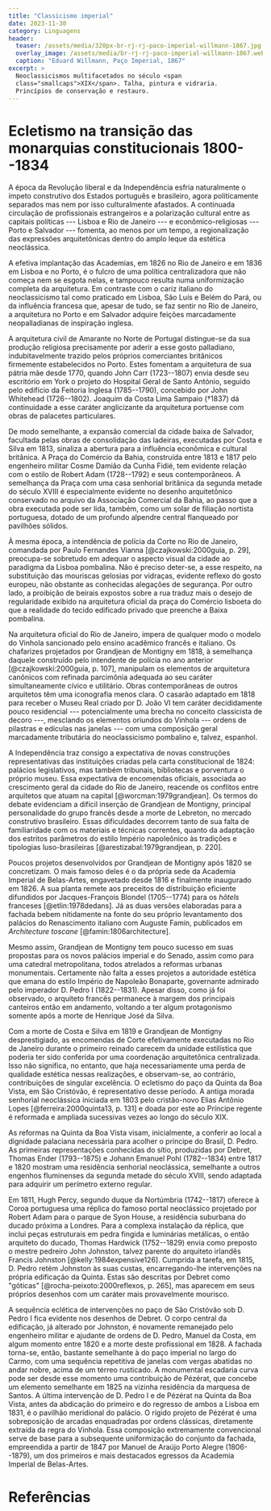```yaml
---
title: "Classicismo imperial"
date: 2023-11-30
category: Linguagens
header:
  teaser: /assets/media/320px-br-rj-rj-paco-imperial-willmann-1867.jpg
  overlay_image: /assets/media/br-rj-rj-paco-imperial-willmann-1867.webp
  caption: "Eduard Willmann, Paço Imperial, 1867"
excerpt: >
  Neoclassicismos multifacetados no século <span
  class="smallcaps">XIX</span>. Talha, pintura e vidraria.
  Princípios de conservação e restauro.
---
```


# Ecletismo na transição das monarquias constitucionais 1800--1834 #

A época da Revolução liberal e da Independência esfria
naturalmente o ímpeto construtivo dos Estados português
e brasileiro, agora politicamente separados mas nem por isso
culturalmente afastados.
A continuada circulação de profissionais estrangeiros
e a polarização cultural entre as capitais políticas ---
Lisboa e Rio de Janeiro --- e econômico-religiosas --- Porto
e Salvador --- fomenta, ao menos por um tempo,
a regionalização das expressões arquitetônicas dentro do
amplo leque da estética neoclássica.

A efetiva implantação das Academias, em 1826 no Rio de
Janeiro e em 1836 em Lisboa e no Porto, é o fulcro de uma
política centralizadora que não começa nem se esgota nelas,
e tampouco resulta numa uniformização completa da
arquitetura.
Em contraste com o cariz italiano do neoclassicismo tal como
praticado em Lisboa, São Luís e Belém do Pará, ou da
influência francesa que, apesar de tudo, se faz sentir no
Rio de Janeiro, a arquitetura no Porto e em Salvador adquire
feições marcadamente neopalladianas de inspiração inglesa.

A arquitetura civil de Amarante no Norte de Portugal
distingue-se da sua produção religiosa precisamente por
aderir a esse gosto palladiano, indubitavelmente trazido
pelos próprios comerciantes britânicos firmemente
estabelecidos no Porto.
Estes fomentam a arquitetura de sua pátria mãe desde 1770,
quando John Carr (1723--1807) envia desde seu escritório em
York o projeto do Hospital Geral de Santo António, seguido
pelo edifício da Feitoria Inglesa (1785--1790), concebido
por John Whitehead (1726--1802).
Joaquim da Costa Lima Sampaio (†1837) dá continuidade a esse
caráter anglicizante da arquitetura portuense com obras
de palacetes particulares.

De modo semelhante, a expansão comercial da cidade baixa de
Salvador, facultada pelas obras de consolidação das
ladeiras, executadas por Costa e Silva em 1813, sinaliza
a abertura para a influência econômica e cultural britânica.
A Praça do Comércio da Bahia, construída entre 1813 e 1817
pelo engenheiro militar Cosme Damião da Cunha Fidié, tem
evidente relação com o estilo de Robert Adam (1728--1792)
e seus contemporâneos.
A semelhança da Praça com uma casa senhorial britânica da
segunda metade do século XVIII é especialmente evidente no
desenho arquitetônico conservado no arquivo da Associação
Comercial da Bahia, ao passo que a obra executada pode ser
lida, também, como um solar de filiação nortista portuguesa,
dotado de um profundo alpendre central flanqueado por
pavilhões sólidos.

À mesma época, a intendência de polícia da Corte no Rio de
Janeiro, comandada por Paulo Fernandes Vianna
[@czajkowski:2000guia, p. 29], preocupa-se sobretudo em
adequar o aspecto visual da cidade ao paradigma da Lisboa
pombalina.
Não é preciso deter-se, a esse respeito, na substituição das
mouriscas gelosias por vidraças, evidente reflexo do gosto
europeu, não obstante as conhecidas alegações de segurança.
Por outro lado, a proibição de beirais expostos sobre a rua
traduz mais o desejo de regularidade exibido na arquitetura
oficial da praça do Comércio lisboeta do que a realidade do
tecido edificado privado que preenche a Baixa pombalina.

Na arquitetura oficial do Rio de Janeiro, impera de qualquer
modo o modelo do Vinhola sancionado pelo ensino acadêmico
francês e italiano.
Os chafarizes projetados por Grandjean de Montigny em 1818,
à semelhança daquele construído pelo intendente de polícia
no ano anterior [@czajkowski:2000guia, p. 107], manipulam os
elementos de arquitetura canônicos com refinada parcimônia
adequada ao seu caráter simultaneamente cívico e utilitário.
Obras contemporâneas de outros arquitetos têm uma
iconografia menos clara.
O casarão adaptado em 1818 para receber o Museu Real criado
por D. João VI tem caráter decididamente pouco residencial
 --- potencialmente uma brecha no conceito classicista de
decoro ---, mesclando os elementos oriundos do Vinhola --- 
ordens de pilastras e edículas nas janelas --- com uma
composição geral marcadamente tributária do neoclassicismo
pombalino e, talvez, espanhol.

A Independência traz consigo a expectativa de novas
construções representativas das instituições criadas pela
carta constitucional de 1824:
palácios legislativos, mas também tribunais, bibliotecas
e porventura o próprio museu.
Essa expectativa de encomendas oficiais, associada ao
crescimento geral da cidade do Rio de Janeiro, reacende os
conflitos entre arquitetos que atuam na capital
[@worcman:1979grandjean].
Os termos do debate evidenciam a difícil inserção de
Grandjean de Montigny, principal personalidade do grupo
francês desde a morte de Lebreton, no mercado construtivo
brasileiro.
Essas dificuldades decorrem tanto de sua falta de
familiaridade com os materiais e técnicas correntes, quanto
da adaptação dos estritos parâmetros do estilo Império
napoleônico às tradições e tipologias luso-brasileiras
[@arestizabal:1979grandjean, p. 220].

Poucos projetos desenvolvidos por Grandjean de Montigny após
1820 se concretizam.
O mais famoso deles é o da própria sede da Academia Imperial
de Belas-Artes, engavetado desde 1816 e finalmente
inaugurado em 1826.
A sua planta remete aos preceitos de distribuição eficiente
difundidos por Jacques-François Blondel (1705--1774) para os
*hôtels* franceses [@etlin:1978dedans].
Já as duas versões elaboradas para a fachada bebem
nitidamente na fonte do seu próprio levantamento dos
palácios do Renascimento italiano com Auguste Famin,
publicados em *Architecture toscane*
[@famin:1806architecture].

Mesmo assim, Grandjean de Montigny tem pouco sucesso em suas
propostas para os novos palácios imperial e do Senado,
assim como para uma catedral metropolitana, todos atrelados
a reformas urbanas monumentais.
Certamente não falta a esses projetos a autoridade estética
que emana do estilo Império de Napoleão Bonaparte,
governante admirado pelo imperador D. Pedro I (1822--1831).
Apesar disso, como já foi observado, o arquiteto francês
permanece à margem dos principais canteiros então em
andamento, voltando a ter algum protagonismo somente após
a morte de Henrique José da Silva.

Com a morte de Costa e Silva em 1819 e Grandjean de Montigny
desprestigiado, as encomendas de Corte efetivamente
executadas no Rio de Janeiro durante o primeiro reinado
carecem da unidade estilística que poderia ter sido
conferida por uma coordenação arquitetônica centralizada.
Isso não significa, no entanto, que haja necessariamente uma
perda de qualidade estética nessas realizações,
e observam-se, ao contrário, contribuições de singular
excelência.
O ecletismo do paço da Quinta da Boa Vista, em São
Cristóvão, é representativo desse período.
A antiga morada senhorial neoclássica iniciada em 1803 pelo
cristão-novo Elias Antônio Lopes
[@ferreira:2000quinta13, p. 131] e doada por este ao
Príncipe regente é reformada e ampliada sucessivas vezes ao
longo do século XIX.

As reformas na Quinta da Boa Vista visam, inicialmente,
a conferir ao local a dignidade palaciana necessária para
acolher o príncipe do Brasil, D. Pedro.
As primeiras representações conhecidas do sítio, produzidas
por Debret, Thomas Ender (1793--1875) e Johann Emanuel Pohl
(1782--1834) entre 1817 e 1820 mostram uma residência
senhorial neoclássica, semelhante a outros engenhos
fluminenses da segunda metade do século XVIII, sendo
adaptada para adquirir um perímetro externo regular.

Em 1811, Hugh Percy, segundo duque da Nortúmbria
(1742--1817) oferece à Coroa portuguesa uma réplica do
famoso portal neoclássico projetado por Robert Adam para
o parque de Syon House, a residência suburbana do ducado
próxima a Londres.
Para a complexa instalação da réplica, que inclui peças
estruturais em pedra fingida e luminárias metálicas,
o então arquiteto do ducado, Thomas Hardwick (1752--1829)
envia como preposto o mestre pedreiro John Johnston, talvez
parente do arquiteto irlandês Francis Johnston
[@kelly:1984expensive126].
Cumprida a tarefa, em 1815, D. Pedro retém Johnston às suas
custas, encarregando-lhe intervenções na própria edificação
da Quinta.
Estas são descritas por Debret como "góticas"
[@rocha-peixoto:2000reflexos, p. 265], mas aparecem em seus
próprios desenhos com um caráter mais provavelmente
mourisco.

A sequência eclética de intervenções no paço de São
Cristóvão sob D. Pedro I fica evidente nos desenhos de
Debret.
O corpo central da edificação, já alterado por Johnston,
é novamente remanejado pelo engenheiro militar e ajudante de
ordens de D. Pedro, Manuel da Costa, em algum momento entre
1820 e a morte deste profissional em 1828.
A fachada torna-se, então, bastante semelhante à do paço
imperial no largo do Carmo, com uma sequência repetitiva de
janelas com vergas abatidas no andar nobre, acima de um
térreo rusticado.
A monumental escadaria curva pode ser desde esse momento uma
contribuição de Pézérat, que concebe um elemento semelhante
em 1825 na vizinha residência da marquesa de Santos.
A última intervenção de D. Pedro I e de Pézérat na Quinta da
Boa Vista, antes da abdicação do primeiro e do regresso de
ambos a Lisboa em 1831, é o pavilhão meridional do palácio.
O rígido projeto de Pézérat é uma sobreposição de arcadas
enquadradas por ordens clássicas, diretamente extraída da
regra do Vinhola.
Essa composição extremamente convencional serve de base para
a subsequente uniformização do conjunto da fachada,
empreendida a partir de 1847 por Manuel de Araújo Porto
Alegre (1806--1879), um dos primeiros e mais destacados
egressos da Academia Imperial de Belas-Artes.

# Referências #

